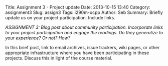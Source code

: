 Title: Assignment 3 - Project update
Date: 2013-10-15 13:40
Category: assignment3
Slug: assign3
Tags: i290m-ocpp
Author: Seb
Summary: Briefly update us on your project participation. Include links.

*ASSIGNMENT 3: Blog post about community participation.  Incorporate links to your project participation and engage the readings. Do they generalize to your experience? Or not? How?*

In this brief post, link to email archives, issue trackers, wiki pages, or other appropriate infrastructure where you have been participating in these projects.  Discuss this in light of the course material.  